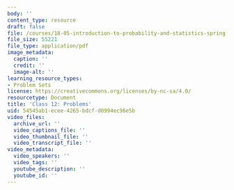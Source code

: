 ```yaml
---
body: ''
content_type: resource
draft: false
file: /courses/18-05-introduction-to-probability-and-statistics-spring-2022/mit18_05_s22_class12_pset.pdf
file_size: 55221
file_type: application/pdf
image_metadata:
  caption: ''
  credit: ''
  image-alt: ''
learning_resource_types:
- Problem Sets
license: https://creativecommons.org/licenses/by-nc-sa/4.0/
resourcetype: Document
title: 'Class 12: Problems'
uid: 54545ab1-ecee-4265-bdcf-d0994ec96e5b
video_files:
  archive_url: ''
  video_captions_file: ''
  video_thumbnail_file: ''
  video_transcript_file: ''
video_metadata:
  video_speakers: ''
  video_tags: ''
  youtube_description: ''
  youtube_id: ''
---
```

